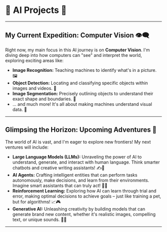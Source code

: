 # 🤖 AI Projects 🚀

---

## My Current Expedition: Computer Vision 👁️‍🗨️

Right now, my main focus in this AI journey is on **Computer Vision**. I'm diving deep into how computers can "see" and interpret the world, exploring exciting areas like:

* **Image Recognition:** Teaching machines to identify what's in a picture. 🖼️
* **Object Detection:** Locating and classifying specific objects within images and videos. 🎯
* **Image Segmentation:** Precisely outlining objects to understand their exact shape and boundaries. 📏
* ... and much more! It's all about making machines understand visual data. 🧠

---

## Glimpsing the Horizon: Upcoming Adventures 🌅

The world of AI is vast, and I'm eager to explore new frontiers! My next ventures will include:

* **Large Language Models (LLMs):** Unraveling the power of AI to understand, generate, and interact with human language. Think smarter chatbots and creative writing assistants! ✍️💬
* **AI Agents:** Crafting intelligent entities that can perform tasks autonomously, make decisions, and learn from their environments. Imagine smart assistants that can truly act! 🤖✨
* **Reinforcement Learning:** Exploring how AI can learn through trial and error, making optimal decisions to achieve goals – just like training a pet, but for algorithms! 📈🎮
* **Generative AI:** Unleashing creativity by building models that can generate brand new content, whether it's realistic images, compelling text, or unique sounds. 🎨🎶

---
